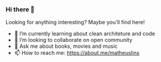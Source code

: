 ### Hi there 👋

Looking for anything interesting? Maybe you'll find here!

- 🌱 I’m currently learning about clean architeture and code
- 👯 I’m looking to collaborate on open community
- 💬 Ask me about books, movies and music
- 📫 How to reach me: https://about.me/matheuslins
